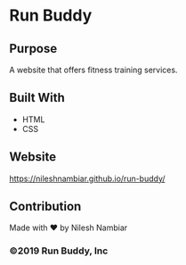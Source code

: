 # Run Buddy

## Purpose
A website that offers fitness training services.

## Built With
* HTML
* CSS

## Website
https://nileshnambiar.github.io/run-buddy/

## Contribution
Made with ❤️ by Nilesh Nambiar

### &copy;2019 Run Buddy, Inc

